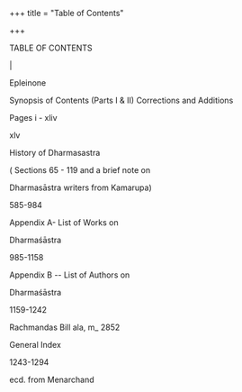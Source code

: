 +++
title = "Table of Contents"

+++

TABLE OF CONTENTS 

| 

Epleinone 

Synopsis of Contents (Parts I & II) Corrections and Additions 

Pages i - xliv 

xlv 

History of Dharmasastra 

( Sections 65 - 119 and a brief note on 

Dharmasāstra writers from Kamarupa) 

585-984 

Appendix A- List of Works on 

Dharmaśāstra 

985-1158 

Appendix B -- List of Authors on 

Dharmaśāstra 

1159-1242 

Rachmandas Bill ala, m_ 2852 

General Index 

1243-1294 

ecd. from Menarchand 
